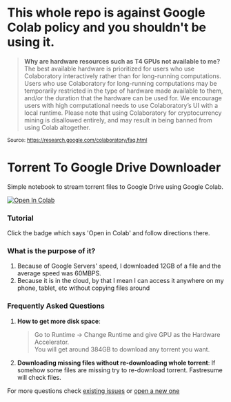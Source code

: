 # This whole repo is against Google Colab policy and you shouldn't be using it.
> **Why are hardware resources such as T4 GPUs not available to me?**
The best available hardware is prioritized for users who use Colaboratory interactively rather than for long-running computations. Users who use Colaboratory for long-running computations may be temporarily restricted in the type of hardware made available to them, and/or the duration that the hardware can be used for. We encourage users with high computational needs to use Colaboratory’s UI with a local runtime.
Please note that using Colaboratory for cryptocurrency mining is disallowed entirely, and may result in being banned from using Colab altogether.

<sub>Source: https://research.google.com/colaboratory/faq.html</sub>

# Torrent To Google Drive Downloader
Simple notebook to stream torrent files to Google Drive using Google Colab.

<a href="https://colab.research.google.com/github/k-hdd320/ertgame-colab/blob/master/Torrent_To_Google_Drive_Downloader.ipynb" target="_parent"><img src="https://colab.research.google.com/assets/colab-badge.svg" alt="Open In Colab"/></a>

### Tutorial
Click the badge which says 'Open in Colab' and follow directions there.

### What is the purpose of it?
1. Because of Google Servers' speed, I downloaded 12GB of a file and the average speed was 60MBPS.
2. Because it is in the cloud, by that I mean I can access it anywhere on my phone, tablet, etc without copying files around

### Frequently Asked Questions
1. **How to get more disk space**:

    > Go to Runtime -> Change Runtime and give GPU as the Hardware Accelerator.  
You will get around 384GB to download any torrent you want.

2. **Downloading missing files without re-downloading whole torrent**: If somehow some files are missing try to re-download torrent. Fastresume will check files.

For more questions check [existing issues](https://github.com/FKLC/Torrent-To-Google-Drive-Downloader/issues) or [open a new one](https://github.com/FKLC/Torrent-To-Google-Drive-Downloader/issues/new)
